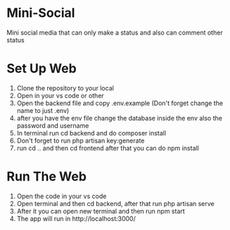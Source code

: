 # Mini-Social
Mini social media that can only make a status and also can comment other status

# Set Up Web
1. Clone the repository to your local
2. Open in your vs code or other
3. Open the backend file and copy .env.example (Don't forget change the name to just .env)
4. after you have the env file change the database inside the env also the password and username
6. In terminal run cd backend and do composer install
7. Don't forget to run php artisan key:generate
8. run cd .. and then cd frontend after that you can do npm install

# Run The Web
1. Open the code in your vs code
2. Open terminal and then cd backend, after that run php artisan serve
3. After it you can open new terminal and then run npm start
4. The app will run in http://localhost:3000/
